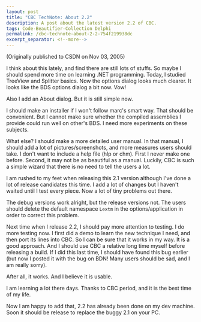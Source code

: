 ```yaml
---
layout: post
title: "CBC TechNote: About 2.2"
description: A post about the latest version 2.2 of CBC.
tags: Code-Beautifier-Collection Delphi
permalink: /cbc-technote-about-2-2-754f219938dc
excerpt_separator: <!--more-->
---
```

(Originally published to CSDN on Nov 03, 2005)

I think about this lately, and find there are still lots of stuffs. So maybe I should spend more time on learning .NET programming. Today, I studied TreeView and Splitter basics. Now the options dialog looks much clearer. It looks like the BDS options dialog a bit now. Vow!
<!--more-->

Also I add an About dialog. But it is still simple now.

I should make an installer if I won't follow marc's smart way. That should be convenient. But I cannot make sure whether the compiled assemblies I provide could run well on other's BDS. I need more experiments on these subjects.

What else? I should make a more detailed user manual. In that manual, I should add a lot of pictures/screenshots, and more measures users should take. I don't want to include a help file (hlp or chm). First I never make one before. Second, it may not be as beautiful as a manual. Luckily, CBC is such a simple wizard that there is no need to tell the users a lot.

I am rushed to my feet when releasing this 2.1 version although I've done a lot of release candidates this time. I add a lot of changes but I haven't waited until I test every piece. Now a lot of tiny problems out there.

The debug versions work alright, but the release versions not. The users should delete the default namespace `Lextm` in the options/application in order to correct this problem.

Next time when I release 2.2, I should pay more attention to testing. I do more testing now. I first did a demo to learn the new technique I need, and then port its lines into CBC. So I can be sure that it works in my way. It is a good approach. And I should use CBC a relative long time myself before releasing a build. If I did this last time, I should have found this bug earlier (but now I posted it with the bug on BDN! Many users should be sad, and I am really sorry).

After all, it works. And I believe it is usable.

I am learning a lot there days. Thanks to CBC period, and it is the best time of my life.

Now I am happy to add that, 2.2 has already been done on my dev machine. Soon it should be release to replace the buggy 2.1 on your PC.
